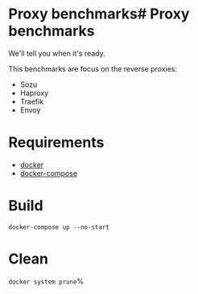 # Proxy benchmarks# Proxy benchmarks

We'll tell you when it's ready.

This benchmarks are focus on the reverse proxies:

- Sozu
- Haproxy
- Traefik
- Envoy

# Requirements

- [docker](https://docs.docker.com/install/)
- [docker-compose](https://docs.docker.com/compose/install/)

# Build

`docker-compose up --no-start`


# Clean

`docker system prune`%    